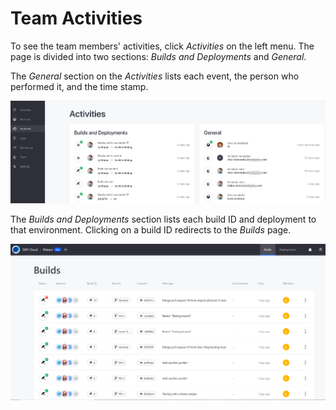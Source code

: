 # Team Activities

To see the team members' activities, click _Activities_ on the left menu. The page is divided into two sections:  _Builds and Deployments_ and _General_.

The _General_ section on the _Activities_ lists each event, the person who performed it, and the time stamp.

![Figure 1: The Activities tab shows your team's activities.](./team-activities/images/01.png)

The _Builds and Deployments_ section lists each build ID and deployment to that environment. Clicking on a build ID redirects to the _Builds_ page.

![Figure 2: Builds page](./team-activities/images/02.png)
